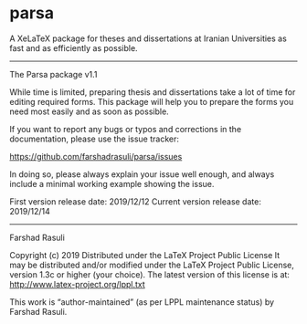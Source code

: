 # parsa
A XeLaTeX package for theses and dissertations at Iranian Universities as fast and as efficiently as possible.

____________________
The Parsa package
v1.1

While time is limited, preparing thesis and dissertations take a lot of time for editing required forms.
This package will help you to prepare the forms you need most easily and as soon as possible.

If you want to report any bugs or typos and corrections in the
documentation, please use the issue tracker:

  <https://github.com/farshadrasuli/parsa/issues>

In doing so, please always explain your issue well enough, and always
include a minimal working example showing the issue.

First version release date: 2019/12/12
Current version release date: 2019/12/14
______________
Farshad Rasuli

Copyright (c) 2019
Distributed under the LaTeX Project Public License
It may be distributed and/or modified under the LaTeX Project Public License,
version 1.3c or higher (your choice). The latest version of
this license is at: http://www.latex-project.org/lppl.txt

This work is “author-maintained” (as per LPPL maintenance status)
by Farshad Rasuli.
